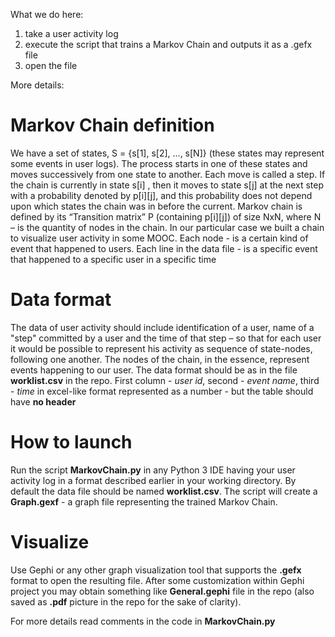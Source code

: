 What we do here: 
1) take a user activity log
2) execute the script that trains a Markov Chain and outputs it as a .gefx file
3) open the file

More details:
# Markov Chain definition
We have a set of states, S = {s[1], s[2], ..., s[N]} (these states may represent some events in user logs). The process starts in one of these states and moves successively from one state to another. Each move is called a step. If the chain is currently in state s[i] , then it moves to state s[j] at the next step with a probability denoted by p[i][j], and this probability does not depend upon which states the chain was in before the current.
Markov chain is defined by its “Transition matrix” P (containing p[i][j]) of size NxN, where N – is the quantity of nodes in the chain.
In our particular case we built a chain to visualize user activity in some MOOC. Each node - is a certain kind of event that happened to users. Each line in the data file - is a specific event that happened to a specific user in a specific time

# Data format
The data of user activity should include identification of a user, name of a "step" committed by a user and the time of that step – so that for each user it would be possible to represent his activity as sequence of state-nodes, following one another. The nodes of the chain, in the essence, represent events happening to our user.
The data format should be as in the file **worklist.csv** in the repo. First column - *user id*, second - *event name*, third - *time* in excel-like format represented as a number - but the table should have **no header**

# How to launch 
Run the script **MarkovChain.py** in any Python 3 IDE having your user activity log in a format described earlier in your working directory. By default the data file should be named **worklist.csv**. The script will create a **Graph.gexf** - a graph file representing the trained Markov Chain. 

# Visualize
Use Gephi or any other graph visualization tool that supports the **.gefx** format to open the resulting file. After some customization within Gephi project you may obtain something like **General.gephi** file in the repo (also saved as **.pdf** picture in the repo for the sake of clarity). 

For more details read comments in the code in **MarkovChain.py**

